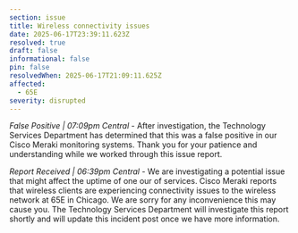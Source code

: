 ```yaml
---
section: issue
title: Wireless connectivity issues
date: 2025-06-17T23:39:11.623Z
resolved: true
draft: false
informational: false
pin: false
resolvedWhen: 2025-06-17T21:09:11.625Z
affected:
  - 65E
severity: disrupted
---
```

*False Positive | 07:09pm Central* - After investigation, the Technology Services Department has determined that this was a false positive in our Cisco Meraki monitoring systems. Thank you for your patience and understanding while we worked through this issue report.

*Report Received | 06:39pm Central* - We are investigating a potential issue that might affect the uptime of one our of services. Cisco Meraki reports that wireless clients are experiencing connectivity issues to the wireless network at 65E in Chicago. We are sorry for any inconvenience this may cause you. The Technology Services Department will investigate this report shortly and will update this incident post once we have more information.